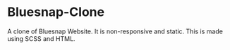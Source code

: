 # Bluesnap-Clone
A clone of Bluesnap Website.
It is non-responsive and static.
This is made using SCSS and HTML.
